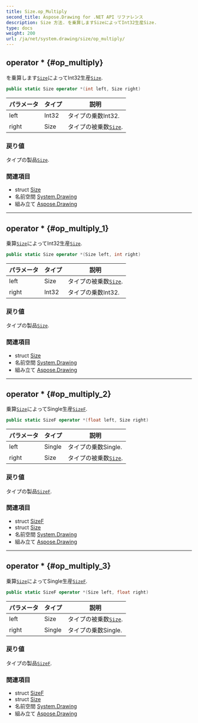 ```yaml
---
title: Size.op_Multiply
second_title: Aspose.Drawing for .NET API リファレンス
description: Size 方法. を乗算しますSizeによってInt32生産Size.
type: docs
weight: 200
url: /ja/net/system.drawing/size/op_multiply/
---
```

## operator * {#op_multiply}

を乗算します[`Size`](../)によってInt32生産[`Size`](../).

```csharp
public static Size operator *(int left, Size right)
```

| パラメータ | タイプ | 説明 |
| --- | --- | --- |
| left | Int32 | タイプの乗数Int32. |
| right | Size | タイプの被乗数[`Size`](../). |

### 戻り値

タイプの製品[`Size`](../).

### 関連項目

* struct [Size](../)
* 名前空間 [System.Drawing](../../size/)
* 組み立て [Aspose.Drawing](../../../)

---

## operator * {#op_multiply_1}

乗算[`Size`](../)によってInt32生産[`Size`](../).

```csharp
public static Size operator *(Size left, int right)
```

| パラメータ | タイプ | 説明 |
| --- | --- | --- |
| left | Size | タイプの被乗数[`Size`](../). |
| right | Int32 | タイプの乗数Int32. |

### 戻り値

タイプの製品[`Size`](../).

### 関連項目

* struct [Size](../)
* 名前空間 [System.Drawing](../../size/)
* 組み立て [Aspose.Drawing](../../../)

---

## operator * {#op_multiply_2}

乗算[`Size`](../)によってSingle生産[`SizeF`](../../sizef/).

```csharp
public static SizeF operator *(float left, Size right)
```

| パラメータ | タイプ | 説明 |
| --- | --- | --- |
| left | Single | タイプの乗数Single. |
| right | Size | タイプの被乗数[`Size`](../). |

### 戻り値

タイプの製品[`SizeF`](../../sizef/).

### 関連項目

* struct [SizeF](../../sizef/)
* struct [Size](../)
* 名前空間 [System.Drawing](../../size/)
* 組み立て [Aspose.Drawing](../../../)

---

## operator * {#op_multiply_3}

乗算[`Size`](../)によってSingle生産[`SizeF`](../../sizef/).

```csharp
public static SizeF operator *(Size left, float right)
```

| パラメータ | タイプ | 説明 |
| --- | --- | --- |
| left | Size | タイプの被乗数[`Size`](../). |
| right | Single | タイプの乗数Single. |

### 戻り値

タイプの製品[`SizeF`](../../sizef/).

### 関連項目

* struct [SizeF](../../sizef/)
* struct [Size](../)
* 名前空間 [System.Drawing](../../size/)
* 組み立て [Aspose.Drawing](../../../)



